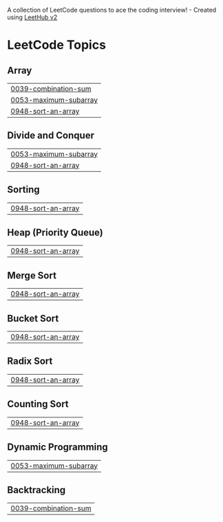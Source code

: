 A collection of LeetCode questions to ace the coding interview! - Created using [LeetHub v2](https://github.com/arunbhardwaj/LeetHub-2.0)
<!---LeetCode Topics Start-->
# LeetCode Topics
## Array
|  |
| ------- |
| [0039-combination-sum](https://github.com/NaveedMalik91/Leet_Code/tree/master/0039-combination-sum) |
| [0053-maximum-subarray](https://github.com/NaveedMalik91/Leet_Code/tree/master/0053-maximum-subarray) |
| [0948-sort-an-array](https://github.com/NaveedMalik91/Leet_Code/tree/master/0948-sort-an-array) |
## Divide and Conquer
|  |
| ------- |
| [0053-maximum-subarray](https://github.com/NaveedMalik91/Leet_Code/tree/master/0053-maximum-subarray) |
| [0948-sort-an-array](https://github.com/NaveedMalik91/Leet_Code/tree/master/0948-sort-an-array) |
## Sorting
|  |
| ------- |
| [0948-sort-an-array](https://github.com/NaveedMalik91/Leet_Code/tree/master/0948-sort-an-array) |
## Heap (Priority Queue)
|  |
| ------- |
| [0948-sort-an-array](https://github.com/NaveedMalik91/Leet_Code/tree/master/0948-sort-an-array) |
## Merge Sort
|  |
| ------- |
| [0948-sort-an-array](https://github.com/NaveedMalik91/Leet_Code/tree/master/0948-sort-an-array) |
## Bucket Sort
|  |
| ------- |
| [0948-sort-an-array](https://github.com/NaveedMalik91/Leet_Code/tree/master/0948-sort-an-array) |
## Radix Sort
|  |
| ------- |
| [0948-sort-an-array](https://github.com/NaveedMalik91/Leet_Code/tree/master/0948-sort-an-array) |
## Counting Sort
|  |
| ------- |
| [0948-sort-an-array](https://github.com/NaveedMalik91/Leet_Code/tree/master/0948-sort-an-array) |
## Dynamic Programming
|  |
| ------- |
| [0053-maximum-subarray](https://github.com/NaveedMalik91/Leet_Code/tree/master/0053-maximum-subarray) |
## Backtracking
|  |
| ------- |
| [0039-combination-sum](https://github.com/NaveedMalik91/Leet_Code/tree/master/0039-combination-sum) |
<!---LeetCode Topics End-->